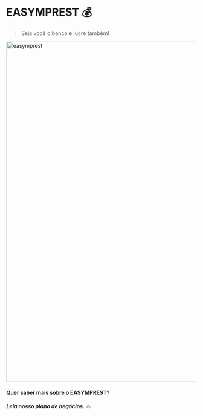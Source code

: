 # EASYMPREST    :moneybag:
> Seja você o banco e lucre também! 

<img src="https://i.ibb.co/hZf1p7H/easymprest.png" align="center" width="900" alt="easymprest" border="0">





#### Quer saber mais sobre o EASYMPREST?
#####  Leia nosso plano de negócios. ☺





    
